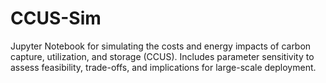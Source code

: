 # CCUS-Sim
Jupyter Notebook for simulating the costs and energy impacts of carbon capture, utilization, and storage (CCUS). Includes parameter sensitivity to assess feasibility, trade-offs, and implications for large-scale deployment.
